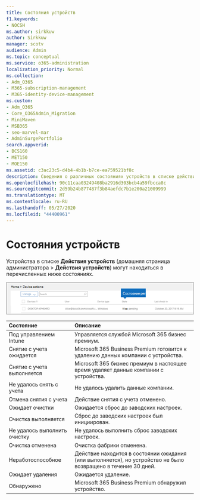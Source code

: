 ```yaml
---
title: Состояния устройств
f1.keywords:
- NOCSH
ms.author: sirkkuw
author: Sirkkuw
manager: scotv
audience: Admin
ms.topic: conceptual
ms.service: o365-administration
localization_priority: Normal
ms.collection:
- Adm_O365
- M365-subscription-management
- M365-identity-device-management
ms.custom:
- Adm_O365
- Core_O365Admin_Migration
- MiniMaven
- MSB365
- seo-marvel-mar
- AdminSurgePortfolio
search.appverid:
- BCS160
- MET150
- MOE150
ms.assetid: c3ac23c5-d4b4-4b1b-b7ce-ea759521bf8c
description: Сведения о различных состояниях устройств в списке действия устройств в домашней странице администратора Microsoft 365 для бизнеса.
ms.openlocfilehash: 90c11caa03249408ba2916d303bcb4a59fbcca8c
ms.sourcegitcommit: 2d59b24b877487f3b84aefdc7b1e200a21009999
ms.translationtype: MT
ms.contentlocale: ru-RU
ms.lasthandoff: 05/27/2020
ms.locfileid: "44400961"
---
```

# <a name="device-states"></a>Состояния устройств

Устройства в списке **Действия устройств** (домашняя страница администратора \> **Действия устройств**) могут находиться в перечисленных ниже состояниях.
  
![In the Device actions list, you can see the Devices states.](../media/a621c47e-45d9-4e1a-beb9-c03254d40c1d.png)
  
|**Состояние**|**Описание**|
|:-----|:-----|
|Под управлением Intune  <br/> |Управляется службой Microsoft 365 бизнес премиум.  <br/> |
|Снятие с учета ожидается  <br/> |Microsoft 365 Business Premium готовится к удалению данных компании с устройства.  <br/> |
|Снятие с учета выполняется  <br/> |Microsoft 365 бизнес премиум в настоящее время удаляет данные компании с устройства.  <br/> |
|Не удалось снять с учета  <br/> | Не удалось удалить данные компании.  <br/> |
|Отмена снятия с учета  <br/> |Действие снятия с учета отменено.  <br/> |
|Ожидает очистки  <br/> |Ожидается сброс до заводских настроек.  <br/> |
|Очистка выполняется  <br/> |Сброс до заводских настроек был инициирован.  <br/> |
|Не удалось выполнить очистку  <br/> |Не удалось выполнить сброс заводских настроек.  <br/> |
|Очистка отменена  <br/> |Очистка фабрики отменена.  <br/> |
|Неработоспособное  <br/> |Действие находится в состоянии ожидания (или выполняется), но устройство не было возвращено в течение 30 дней.  <br/> |
|Ожидает удаления  <br/> |Ожидается удаление.  <br/> |
|Обнаружено  <br/> |Microsoft 365 Business Premium обнаружил устройство.  <br/> |
   

